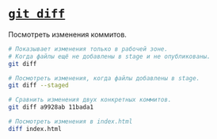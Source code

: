# [`git diff`](./index.md)

Посмотреть изменения коммитов.

```bash
# Показывает изменения только в рабочей зоне.
# Когда файлы ещё не добавлены в stage и не опубликованы.
git diff

# Посмотреть изменения, когда файлы добавлены в stage.
git diff --staged

# Сравнить изменения двух конкретных коммитов.
git diff a9928ab 11bada1

# Посмотреть изменения в index.html
diff index.html
```
